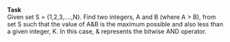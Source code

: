 **Task** <br>
Given set S = {1,2,3,....,N}. Find two integers, A and B (where A > B), from set S such that the value of A&B is the maximum possible and also less than a given integer, K. In this case, & represents the bitwise AND operator.
